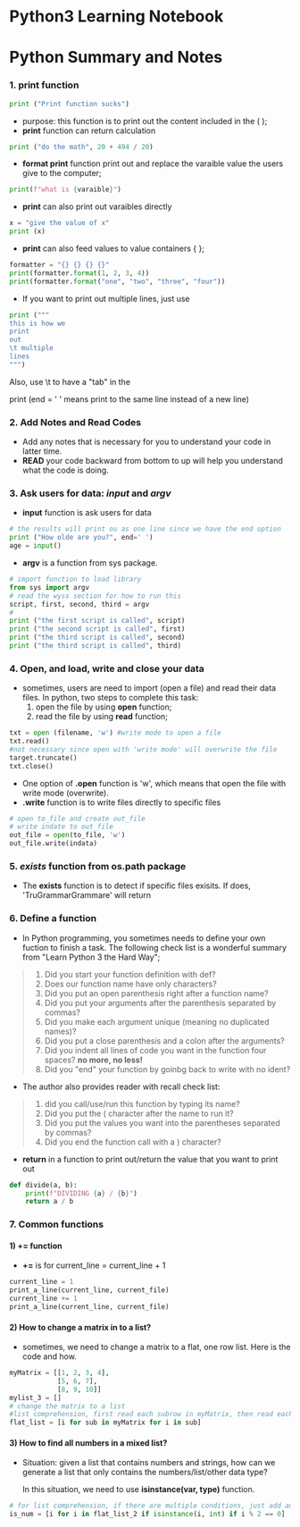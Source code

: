 # Python3 Learning Notebook
# Python Summary and Notes
### 1. print function
```python
print ("Print function sucks")
```
* purpose: this function is to print out the content included in the ( );
* **print** function can return calculation
```python
print ("do the math", 20 + 494 / 20)
```
* **format print** function print out and replace the varaible value the users give to the computer;
```python
print(f"what is {varaible}")
```
* **print** can also print out varaibles directly
```python
x = "give the value of x"
print (x)
```
* **print** can also feed values to value containers { };
```python
formatter = "{} {} {} {}"
print(formatter.format(1, 2, 3, 4))
print(formatter.format("one", "two", "three", "four"))
```
* If you want to print out multiple lines, just use
```python
print ("""
this is how we
print
out
\t multiple
lines
""")
```
Also, use \t to have a "tab" in the

  print (end = ' ' means print to the same line instead of a new line)

### 2. Add Notes and Read Codes
* Add any notes that is necessary for you to understand your code in latter time.
* **READ** your code backward from bottom to up will help you understand what the code is doing.

### 3. Ask users for data: **_input_** and **_argv_**
* **input** function is ask users for data
```Python
# the results will print ou as one line since we have the end option
print ("How olde are you?", end=' ')
age = input()
```
* **argv** is a function from sys package.
```Python
# import function to load library
from sys import argv
# read the wyss section for how to run this
script, first, second, third = argv
#
print ("the first script is called", script)
print ("the second script is called", first)
print ("the third script is called", second)
print ("the third script is called", third)
```

### 4. Open, and load, write and close your data
* sometimes, users are need to import (open a file) and read their data files. In python, two steps to complete this task:
   1. open the file by using **open** function;
   2. read the file by using **read** function;

 ```python
txt = open (filename, 'w') #write mode to open a file
txt.read()
#not necessary since open with 'write mode' will overwrite the file
target.truncate()
txt.close()
```
* One option of **.open** function is 'w', which means that open the file with write mode (overwrite).
* **.write** function is to write files directly to specific files
```python
# open to_file and create out_file
# write indate to out_file
out_file = open(to_file, 'w')
out_file.write(indata)
```

### 5. **_exists_** function from **os.path** package
* The **exists** function is to detect if specific files exisits. If does, 'TruGrammarGrammare' will return

### 6. Define a function
* In Python programming, you sometimes needs to define your own fuction to finish a task. The following check list is a wonderful summary from "Learn Python 3 the Hard Way";

> 1. Did you start your function definition with def?
> 2. Does our function name have only characters?
> 3. Did you put an open parenthesis right after a function name?
> 4. Did you put your arguments after the parenthesis separated by commas?
> 5. Did you make each argument unique (meaning no duplicated names)?
> 6. Did you put a close parenthesis and a colon after the arguments?
> 7. Did you indent all lines of code you want in the function four spaces? **no more, no less!**
> 8. Did you "end" your function by goinbg back to write with no ident?

* The author also provides reader with recall check list:

> 1. did you call/use/run this function by typing its name?
> 2. Did you put the ( character after the name to run it?
> 3. Did you put the values you want into the parentheses separated by commas?
> 4. Did you end the function call with a ) character?

* **return** in a function to print out/return the value that you want to print out
```Python
def divide(a, b):
    print(f"DIVIDING {a} / {b}")
    return a / b
```



### 7. Common functions
#### 1) **+=** function
*  **+=** is for current_line = current_line + 1
```Python
current_line = 1
print_a_line(current_line, current_file)
current_line += 1
print_a_line(current_line, current_file)
```

#### 2) How to change a matrix in to a list?
* sometimes, we need to change a matrix to a flat, one row list. Here is the code and how.
```Python
myMatrix = [[1, 2, 3, 4],
            [5, 6, 7],
            [8, 9, 10]]
mylist_3 = []
# change the matrix to a list
#list comprehension, first read each subrow in myMatrix, then read each element in subrow.
flat_list = [i for sub in myMatrix for i in sub]
```

#### 3) How to find all numbers in a **mixed** list?
* Situation: given a list that contains numbers and strings, how can we generate a list that only contains the numbers/list/other data type?

  In this situation, we need to use **isinstance(var, type)** function.
```Python
# for list comprehension, if there are multiple conditions, just add another if in the function. 
is_num = [i for i in flat_list_2 if isinstance(i, int) if i % 2 == 0]
```
